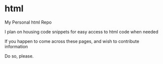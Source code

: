 # html

My Personal html Repo

I plan on housing code snippets for easy access to html code when needed

If you happen to come across these pages, and wish to contribute information

Do so, please.
